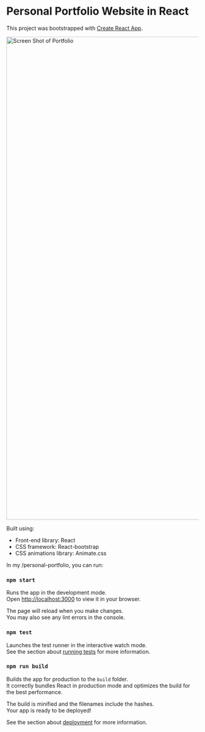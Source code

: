 # Personal Portfolio Website in React

This project was bootstrapped with [Create React App](https://github.com/facebook/create-react-app).

<img width="1266" alt="Screen Shot of Portfolio" src=" file:///home/dennis/Pictures/Screenshots/Screenshot%20from%202022-12-16%2010-00-20.png">

Built using:

- Front-end library: React
- CSS framework: React-bootstrap
- CSS animations library: Animate.css

In my /personal-portfolio, you can run:

### `npm start`

Runs the app in the development mode.\
Open [http://localhost:3000](http://localhost:3000) to view it in your browser.

The page will reload when you make changes.\
You may also see any lint errors in the console.

### `npm test`

Launches the test runner in the interactive watch mode.\
See the section about [running tests](https://facebook.github.io/create-react-app/docs/running-tests) for more information.

### `npm run build`

Builds the app for production to the `build` folder.\
It correctly bundles React in production mode and optimizes the build for the best performance.

The build is minified and the filenames include the hashes.\
Your app is ready to be deployed!

See the section about [deployment](https://facebook.github.io/create-react-app/docs/deployment) for more information.
